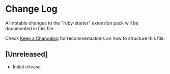 # Change Log
All notable changes to the "ruby-starter" extension pack will be documented in this file.

Check [Keep a Changelog](http://keepachangelog.com/) for recommendations on how to structure this file.

## [Unreleased]
- Initial release
